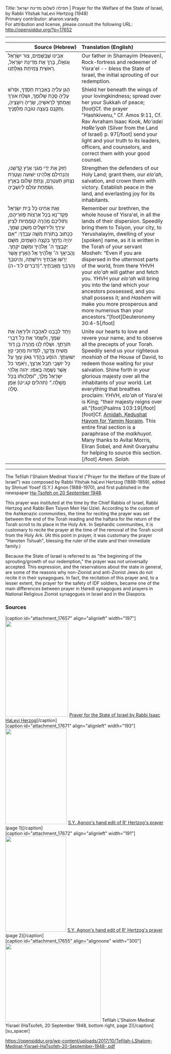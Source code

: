 <html>
<head></head>
<body>
Title: תפילה לשלום מדינת ישראל | Prayer for the Welfare of the State of Israel, by Rabbi Yitsḥak haLevi Hertzog (1948)<br />
Primary contributor: aharon.varady<br />
For attribution and license, please consult the following URL: <a href="http://opensiddur.org/?p=17652">http://opensiddur.org/?p=17652</a>
<p />
<hr />

<table style="margin-left: auto;margin-right: auto;" class="draggable">
<thead><tr><th id="x" style="text-align: right;">Source (Hebrew)</th><th style="text-align: left;">Translation (English)</th></tr></thead>
<tbody>
<tr><td style="vertical-align:top;" width="46%">
<div class="liturgy"><span lang="he">
אָבִינוּ שֶׁבַּשָּׁמַיִם, 
צוּר יִשְׂרָאֵל וְגוֹאֲלוֹ, 
בָּרֵךְ אֶת מְדִינַת יִשְׂרָאֵל, 
רֵאשִׁית צְמִיחַת גְּאֻלָּתֵנוּ. 
</span></div></td>

<td style="vertical-align:top;"><div class="english">
Our father in Shamayim (Heaven), 
Rock-fortress and redeemer of Yisra'el -- 
bless the State of Israel, 
the initial sprouting of our redemption. 
</div></td></tr>


<tr><td style="vertical-align:top;" width="46%">
<div class="liturgy"><span lang="he">
הָגֵן עָלֶיהָ בְּאֶבְרַת חַסְדֶּךָ, 
וּפְרֹשׁ עָלֶיהָ סֻכַּת שְׁלוֹמֶךָ, 
וּשְׁלַח אוֹרְךָ וַאֲמִתְּךָ לְרָאשֶׁיהָ, שָׂרֶיהָ וְיוֹעֲצֶיהָ, 
וְתַקְּנֵם בְּעֵצָה טוֹבָה מִלְּפָנֶיךָ. 
</span></div></td>

<td style="vertical-align:top;"><div class="english">
Shield her beneath the wings of your lovingkindness; 
spread over her your Sukkah of peace;[foot]Cf. the prayer "Hashkivenu," Cf. Amos 9:11, Cf. Rav Avraham Isaac Kook, <em>Mo'adei HaRe’iyah</em> (Silver from the Land of Israel) p. 97[/foot]
send your light and your truth to its leaders, officers, and counselors, 
and correct them with your good counsel.
</div></td></tr>


<tr><td style="vertical-align:top;" width="46%">
<div class="liturgy"><span lang="he">
חַזֵּק אֶת יְדֵי מְגִנֵּי אֶרֶץ קָדְשֵׁנוּ, 
וְהַנְחִילֵם אֱלֹהֵינוּ יְשׁוּעָה 
וַעֲטֶרֶת נִצָּחוֹן תְּעַטְּרֵם, 
וְנָתַתָּ שָׁלוֹם בָּאָרֶץ 
וְשִׂמְחַת עוֹלָם לְיוֹשְׁבֶיהָ.
</span></div></td>

<td style="vertical-align:top;"><div class="english">
Strengthen the defenders of our Holy Land; 
grant them, our <em>elo'ah</em>, salvation, 
and crown them with victory. 
Establish peace in the land, 
and everlasting joy for its inhabitants. 
</div></td></tr>


<tr><td style="vertical-align:top;" width="46%">
<div class="liturgy"><span lang="he">
וְאֶת אַחֵינוּ כָּל בֵּית יִשְׂרָאֵל פְּקָד־נָא 
בְּכָל אַרְצוֹת פְּזוּרֵיהֶם, 
וְתוֹלִיכֵם מְהֵרָה קוֹמְמִיּוּת לְצִיּוֹן עִירֶךָ 
וְלִירוּשָׁלַיִם מִשְׁכַּן שְׁמֶךָ, 
כַּכָּתוּב בְּתוֹרַת משֶׁה עַבְדֶּךָ: 
”אִם יִהְיֶה נִדַּחֲךָ בִּקְצֵה הַשָּׁמַיִם, 
מִשָּׁם יְקַבֶּצְךָ ה׳ אֱלֹהֶיךָ וּמִשָּׁם יִקָּחֶךָ. 
וֶהֱבִיאֲךָ ה׳ אֱלֹהֶיךָ אֶל הָאָרֶץ אֲשֶׁר יָרְשׁוּ אֲבֹתֶיךָ 
וִירִשְׁתָּהּ, 
וְהֵיטִבְךָ וְהִרְבְּךָ מֵאֲבֹתֶיךָ.“<span class="citation">(דברים ל:ד-ה)</span>
</span></div></td>

<td style="vertical-align:top;"><div class="english">
Remember our brethren, the whole house of Yisra'el, 
in all the lands of their dispersion. 
Speedily bring them to Tsiyon, your city, 
to Yerushalayim, dwelling of your [spoken] name, 
as it is written in the Torah of your servant Mosheh: 
“Even if you are dispersed in the uttermost parts of the world, 
from there YHVH your <em>elo'ah</em> will gather and fetch you. 
YHVH your <em>elo'ah</em> will bring you into the land which your ancestors possessed, 
and you shall possess it; 
and <em>Hashem</em> will make you more prosperous and more numerous than your ancestors.”[foot]Deuteronomy 30:4-5[/foot]
</div></td></tr>


<tr><td style="vertical-align:top;" width="46%">
<div class="liturgy"><span lang="he">
וְיַחֵד לְבָבֵנוּ לְאַהֲבָה וּלְיִרְאָה אֶת שְׁמֶךָ, 
וְלִשְׁמֹר אֶת כָּל דִּבְרֵי תּוֹרָתֶךָ. 
וּשְׁלַח לָנוּ מְהֵרָה בֶּן דָּוִד מְשִׁיחַ צִדְקֶךָ, 
לִפְדּות מְחַכֵּי קֵץ יְשׁוּעָתֶךָ. 
הוֹפַע בַּהֲדַר גְּאוֹן עֻזֶּךָ 
עַל כָּל יוֹשְׁבֵי תֵּבֵל אַרְצֶךָ, 
וְיֹאמַר כֹּל אֲשֶׁר נְשָׁמָה בְּאַפּוֹ: 
יהוה אֱלֹהֵי יִשְׂרָאֵל מֶלֶךְ, 
”וּ֝מַלְכוּת֗וֹ בַּכֹּ֥ל מָשָֽׁלָה.“ <span class="citation">(תהלים קג:יט)</span>
אָמֵן סֶלָה.
</span></div></td>

<td style="vertical-align:top;"><div class="english">
Unite our hearts to love and revere your name, 
and to observe all the precepts of your Torah. 
Speedily send us your righteous <em>moshiaḥ</em> of the House of David, 
to redeem those waiting for your salvation. 
Shine forth in your glorious majesty 
over all the inhabitants of your world. 
Let everything that breathes proclaim: 
YHVH, <em>elo'ah</em> of Yisra'el is King;
"their majesty reigns over all.”[foot]Psalms 103:19[/foot][foot]Cf. <a href="https://www.sefaria.org/Machzor_Rosh_Hashanah_Ashkenaz_Linear,_The_Morning_Prayers,_First_Day_of_Rosh_Hashana,_Amidah.153?lang=he&with=all&lang2=he">Amidah, Ḳedushat Hayom for Yamim Noraim</a>. This entire final section is a paraphrase of the <em>malkhuyot</em>. Many thanks to Avital Morris, Eliran Sobel, and Amit Gvaryahu for helping to source this section.[/foot] 
<em>Amen. <em>Selah</em>.</em>
</div></td></tr>
</tbody></table>

<hr />

The Tefilah l'Shalom Medinat Yisra'el ("Prayer for the Welfare of the State of Israel") was composed by Rabbi Yitsḥak haLevi Hertzog (1888-1959), edited by Shmuel Yosef (S.Y.) Agnon (1888-1970), and first published in the newspaper <a href="http://www.jpress.nli.org.il/Olive/APA/NLI/sharedpages/SharedView.Page.aspx?sk=CA22AA22&href=HZH/1948/09/20&page=2">Ha-Tsofeh on 20 September 1948</a>.

This prayer was instituted at the time by the Chief Rabbis of Israel, Rabbi Hertzog and Rabbi Ben Tsiyon Meir Ḥai Uziel. According to the custom of the Ashkenazic communities, the time for reciting the prayer was set between the end of the Torah reading and the haftara for the return of the Torah scroll to its place in the Holy Ark. In Sephardic communities, it is customary to recite the prayer at the time of the removal of the Torah scroll from the Holy Ark. (At this point in prayer, it was customary the prayer "Hanoten Tshuah", blessing the ruler of the state and their immediate family.)

Because the State of Israel is referred to as "the beginning of the sprouting/growth of our redemption," the prayer was not universally accepted. This expression, and the reservations about the state in general, are some of the reasons why non-Zionist and anti-Zionist Jews do not recite it in their synagogues. In fact, the recitation of this prayer and, to a lesser extent, the prayer for the safety of IDF soldiers, became one of the main differences between prayer in Ḥaredi synagogues and prayers in National Religious Zionist synagogues in Israel and in the Diaspora.

<h3>Sources</h3>

<span style="float: right;">[caption id="attachment_17657" align="alignleft" width="197"]<a href="https://opensiddur.org/wp-content/uploads/2017/10/thn_1024x768_TID72934_ITEM_MAIN_PIC_510980.jpg"><img src="https://opensiddur.org/wp-content/uploads/2017/10/thn_1024x768_TID72934_ITEM_MAIN_PIC_510980-197x300.jpg" alt="" width="197" height="300" class="size-medium wp-image-17657" /></a> <a href="http://www.museumsinisrael.gov.il/en/items/Pages/ItemCard.aspx?IdItem=ICMS-HSH-HIS94"> Prayer for the State of Israel by Rabbi Isaac HaLevi Herzog</a>[/caption]</span> <span style="float: left;">[caption id="attachment_17671" align="alignleft" width="193"]<a href="https://opensiddur.org/wp-content/uploads/2017/10/Prayer_for_the_Welfare_of_the_State_of_Israel_Agnon_manuscript_page_1.jpg"><img src="https://opensiddur.org/wp-content/uploads/2017/10/Prayer_for_the_Welfare_of_the_State_of_Israel_Agnon_manuscript_page_1-193x300.jpg" alt="" width="193" height="300" class="size-medium wp-image-17671" /></a> <a href="https://he.wikipedia.org/wiki/קובץ:Prayer_for_the_Welfare_of_the_State_of_Israel_Agnon_manuscript_page_1.JPG">S.Y. Agnon's hand edit of R' Hertzog's prayer</a> (page 1)[/caption]</span> <span style="float: left;">[caption id="attachment_17672" align="alignleft" width="191"]<a href="https://opensiddur.org/wp-content/uploads/2017/10/Prayer_for_the_Welfare_of_the_State_of_Israel_Agnon_manuscript_page_2.jpg"><img src="https://opensiddur.org/wp-content/uploads/2017/10/Prayer_for_the_Welfare_of_the_State_of_Israel_Agnon_manuscript_page_2-191x300.jpg" alt="" width="191" height="300" class="size-medium wp-image-17672" /></a> <a href="https://he.wikipedia.org/wiki/קובץ:Prayer_for_the_Welfare_of_the_State_of_Israel_Agnon_manuscript_page_2.JPG">S.Y. Agnon's hand edit of R' Hertzog's prayer</a> (page 2)[/caption]</span> <span style="float: left;">[caption id="attachment_17655" align="alignnone" width="300"]<a href="https://opensiddur.org/wp-content/uploads/2017/10/Tefilah-LShalom-Medinat-Yisrael-HaTsofeh-20-September-1948-bottom-right-page-2.png"><img src="https://opensiddur.org/wp-content/uploads/2017/10/Tefilah-LShalom-Medinat-Yisrael-HaTsofeh-20-September-1948-bottom-right-page-2-300x245.png" alt="" width="300" height="245" class="size-medium wp-image-17655" /></a> Tefilah L'Shalom Medinat Yisrael (HaTsofeh, 20 September 1948, bottom right, page 2)[/caption]</span>[su_spacer]

https://opensiddur.org/wp-content/uploads/2017/10/Tefilah-LShalom-Medinat-Yisrael-HaTsofeh-20-September-1948-.pdf

&nbsp;
</body>
</html>